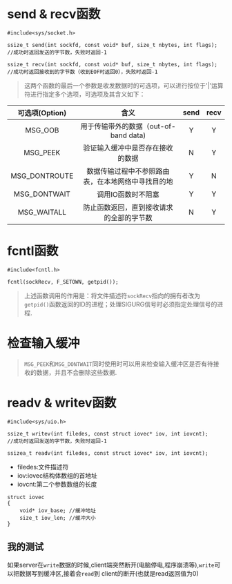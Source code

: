 # send & recv函数
```
#include<sys/socket.h>

ssize_t send(int sockfd, const void* buf, size_t nbytes, int flags);
//成功时返回发送的字节数，失败时返回-1

ssize_t recv(int sockfd, const void* buf, size_t nbytes, int flags);
//成功时返回接收到的字节数（收到EOF时返回0），失败时返回-1
```
> 这两个函数的最后一个参数是收发数据时的可选项，可以进行按位于'|'运算符进行指定多个选项，可选项及其含义如下：

 可选项(Option) | 含义    | send  | recv   
 :------:|:--------:|:-------:|:------:
 MSG_OOB|用于传输带外的数据（out-of-band data)|Y|Y
 MSG_PEEK|验证输入缓冲中是否存在接收的数据|N|Y
 MSG_DONTROUTE|数据传输过程中不参照路由表，在本地网络中寻找目的地|Y|N
 MSG_DONTWAIT|调用IO函数时不阻塞|Y|Y
 MSG_WAITALL|防止函数返回，直到接收请求的全部的字节数|N|Y

# fcntl函数
```
#include<fcntl.h>

fcntl(sockRecv, F_SETOWN, getpid());
```
> 上述函数调用的作用是：将文件描述符`sockRecv`指向的拥有者改为`getpid()`函数返回的ID的进程；处理SIGURG信号时必须指定处理信号的进程.

# 检查输入缓冲
> `MSG_PEEK`和`MSG_DONTWAIT`同时使用时可以用来检查输入缓冲区是否有待接收的数据，并且不会删除这些数据.

# readv & writev函数
```
#include<sys/uio.h>

ssize_t writev(int filedes, const struct iovec* iov, int iovcnt);
//成功时返回发送的字节数，失败时返回-1

ssizea_t readv(int filedes, const struct iovec* iov, int iovcnt);
```
- filedes:文件描述符
- iov:iovec结构体数组的首地址
- iovcnt:第二个参数数组的长度

```
struct iovec
{
    void* iov_base; //缓冲地址
    size_t iov_len; //缓冲大小
}
```

## 我的测试

如果server在`write`数据的时候,client端突然断开(电脑停电,程序崩溃等),`write`可以把数据写到缓冲区,接着会`read`到
client的断开(也就是read返回值为0)